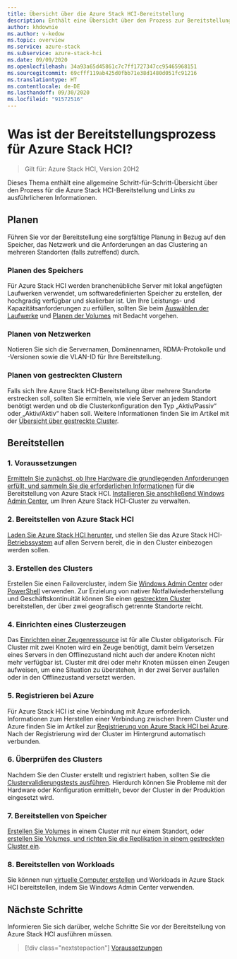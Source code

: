 ```yaml
---
title: Übersicht über die Azure Stack HCI-Bereitstellung
description: Enthält eine Übersicht über den Prozess zur Bereitstellung von Azure Stack HCI.
author: khdownie
ms.author: v-kedow
ms.topic: overview
ms.service: azure-stack
ms.subservice: azure-stack-hci
ms.date: 09/09/2020
ms.openlocfilehash: 34a93a65d45861c7c7ff1727347cc95465968151
ms.sourcegitcommit: 69cfff119ab425d0fbb71e38d1480d051fc91216
ms.translationtype: HT
ms.contentlocale: de-DE
ms.lasthandoff: 09/30/2020
ms.locfileid: "91572516"
---
```

# <a name="what-is-the-deployment-process-for-azure-stack-hci"></a>Was ist der Bereitstellungsprozess für Azure Stack HCI?

> Gilt für: Azure Stack HCI, Version 20H2

Dieses Thema enthält eine allgemeine Schritt-für-Schritt-Übersicht über den Prozess für die Azure Stack HCI-Bereitstellung und Links zu ausführlicheren Informationen.

## <a name="plan"></a>Planen

Führen Sie vor der Bereitstellung eine sorgfältige Planung in Bezug auf den Speicher, das Netzwerk und die Anforderungen an das Clustering an mehreren Standorten (falls zutreffend) durch.

### <a name="plan-storage"></a>Planen des Speichers

Für Azure Stack HCI werden branchenübliche Server mit lokal angefügten Laufwerken verwendet, um softwaredefinierten Speicher zu erstellen, der hochgradig verfügbar und skalierbar ist. Um Ihre Leistungs- und Kapazitätsanforderungen zu erfüllen, sollten Sie beim [Auswählen der Laufwerke](../concepts/choose-drives.md) und [Planen der Volumes](../concepts/plan-volumes.md) mit Bedacht vorgehen.

### <a name="plan-networking"></a>Planen von Netzwerken

Notieren Sie sich die Servernamen, Domänennamen, RDMA-Protokolle und -Versionen sowie die VLAN-ID für Ihre Bereitstellung.

### <a name="plan-stretched-clusters"></a>Planen von gestreckten Clustern

Falls sich Ihre Azure Stack HCI-Bereitstellung über mehrere Standorte erstrecken soll, sollten Sie ermitteln, wie viele Server an jedem Standort benötigt werden und ob die Clusterkonfiguration den Typ „Aktiv/Passiv“ oder „Aktiv/Aktiv“ haben soll. Weitere Informationen finden Sie im Artikel mit der [Übersicht über gestreckte Cluster](../concepts/stretched-clusters.md).

## <a name="deploy"></a>Bereitstellen

### <a name="1-before-you-begin"></a>1. Voraussetzungen

[Ermitteln Sie zunächst, ob Ihre Hardware die grundlegenden Anforderungen erfüllt, und sammeln Sie die erforderlichen Informationen](before-you-start.md) für die Bereitstellung von Azure Stack HCI. [Installieren Sie anschließend Windows Admin Center](/windows-server/manage/windows-admin-center/deploy/install), um Ihren Azure Stack HCI-Cluster zu verwalten.

### <a name="2-deploy-azure-stack-hci"></a>2. Bereitstellen von Azure Stack HCI

[Laden Sie Azure Stack HCI herunter](https://azure.microsoft.com/products/azure-stack/hci/hci-download/), und stellen Sie das Azure Stack HCI-[Betriebssystem](operating-system.md) auf allen Servern bereit, die in den Cluster einbezogen werden sollen.

### <a name="3-create-the-cluster"></a>3. Erstellen des Clusters

Erstellen Sie einen Failovercluster, indem Sie [Windows Admin Center](create-cluster.md) oder [PowerShell](create-cluster-powershell.md) verwenden. Zur Erzielung von nativer Notfallwiederherstellung und Geschäftskontinuität können Sie einen [gestreckten Cluster](../concepts/stretched-clusters.md) bereitstellen, der über zwei geografisch getrennte Standorte reicht.

### <a name="4-set-up-a-cluster-witness"></a>4. Einrichten eines Clusterzeugen

Das [Einrichten einer Zeugenressource](witness.md) ist für alle Cluster obligatorisch. Für Cluster mit zwei Knoten wird ein Zeuge benötigt, damit beim Versetzen eines Servers in den Offlinezustand nicht auch der andere Knoten nicht mehr verfügbar ist. Cluster mit drei oder mehr Knoten müssen einen Zeugen aufweisen, um eine Situation zu überstehen, in der zwei Server ausfallen oder in den Offlinezustand versetzt werden. 

### <a name="5-register-with-azure"></a>5. Registrieren bei Azure

Für Azure Stack HCI ist eine Verbindung mit Azure erforderlich. Informationen zum Herstellen einer Verbindung zwischen Ihrem Cluster und Azure finden Sie im Artikel zur [Registrierung von Azure Stack HCI bei Azure](register-with-azure.md). Nach der Registrierung wird der Cluster im Hintergrund automatisch verbunden.

### <a name="6-validate-the-cluster"></a>6. Überprüfen des Clusters

Nachdem Sie den Cluster erstellt und registriert haben, sollten Sie die [Clustervalidierungstests ausführen](validate.md). Hierdurch können Sie Probleme mit der Hardware oder Konfiguration ermitteln, bevor der Cluster in der Produktion eingesetzt wird.

### <a name="7-deploy-storage"></a>7. Bereitstellen von Speicher

[Erstellen Sie Volumes](../manage/create-volumes.md) in einem Cluster mit nur einem Standort, oder [erstellen Sie Volumes, und richten Sie die Replikation in einem gestreckten Cluster ein](../manage/create-stretched-volumes.md).

### <a name="8-deploy-workloads"></a>8. Bereitstellen von Workloads

Sie können nun [virtuelle Computer erstellen](../manage/vm.md) und Workloads in Azure Stack HCI bereitstellen, indem Sie Windows Admin Center verwenden.

## <a name="next-steps"></a>Nächste Schritte

Informieren Sie sich darüber, welche Schritte Sie vor der Bereitstellung von Azure Stack HCI ausführen müssen.

> [!div class="nextstepaction"]
> [Voraussetzungen](before-you-start.md)
